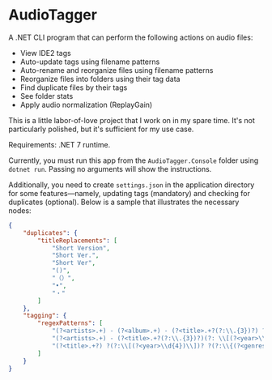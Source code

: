 # AudioTagger

A .NET CLI program that can perform the following actions on audio files:

- View IDE2 tags
- Auto-update tags using filename patterns
- Auto-rename and reorganize files using filename patterns
- Reorganize files into folders using their tag data
- Find duplicate files by their tags
- See folder stats
- Apply audio normalization (ReplayGain)

This is a little labor-of-love project that I work on in my spare time. It's not particularly polished, but it's sufficient for my use case.

Requirements: .NET 7 runtime.

Currently, you must run this app from the `AudioTagger.Console` folder using `dotnet run`. Passing no arguments will show the instructions.

Additionally, you need to create `settings.json` in the application directory for some features—namely, updating tags (mandatory) and checking for duplicates (optional). Below is a sample that illustrates the necessary nodes:

```json
{
    "duplicates": {
        "titleReplacements": [
            "Short Version",
            "Short Ver.",
            "Short Ver",
            "()",
            "（）",
            "•",
            "・"
        ]
    },
    "tagging": {
        "regexPatterns": [
            "(?<artists>.+) - (?<album>.+) - (?<title>.+?(?:\\.{3})?) ?(?:\\[(?<year>\\d{4})\\])? ?(?:\\{(?<genres>.+?)\\})?(?=\\..+)",
            "(?<artists>.+) - (?<title>.+?(?:\\.{3})?)(?: \\[(?<year>\\d{4})\\])?(?: \\{(?<genres>.+?)\\})?(?=\\.\\S{3,4}$)",
            "(?<title>.+?) ?(?:\\[(?<year>\\d{4})\\])? ?(?:\\{(?<genres>.+?)\\})?(?=\\.[^.]+$)"
        ]
    }
}
```
